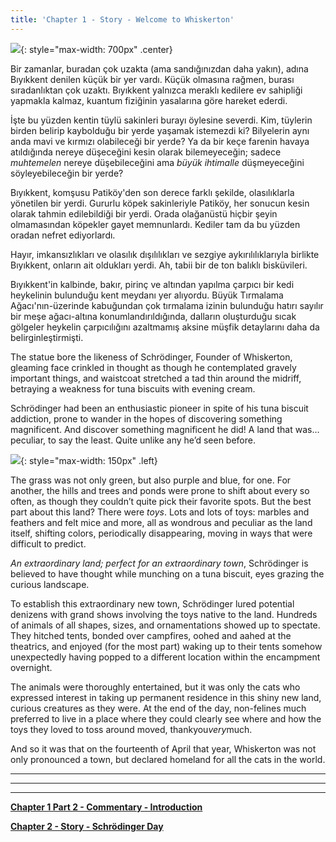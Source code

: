 ```yaml
---
title: 'Chapter 1 - Story - Welcome to Whiskerton'
---
```


![](/assets/imgs/cover_beta.png){: style="max-width: 700px" .center}

Bir zamanlar, buradan çok uzakta (ama sandığınızdan daha yakın), adına Bıyıkkent denilen küçük bir yer vardı. Küçük olmasına rağmen, burası sıradanlıktan çok uzaktı. Bıyıkkent yalnızca meraklı kedilere ev sahipliği yapmakla kalmaz, kuantum fiziğinin yasalarına göre hareket ederdi.

İşte bu yüzden kentin tüylü sakinleri burayı öylesine severdi. Kim, tüylerin birden belirip kaybolduğu bir yerde yaşamak istemezdi ki? Bilyelerin aynı anda mavi ve kırmızı olabileceği bir yerde? Ya da bir keçe farenin havaya atıldığında nereye düşeceğini kesin olarak bilemeyeceğin; sadece *muhtemelen* nereye düşebileceğini ama *büyük ihtimalle* düşmeyeceğini söyleyebileceğin bir yerde?

Bıyıkkent, komşusu Patiköy'den son derece farklı şekilde, olasılıklarla yönetilen bir yerdi. Gururlu köpek sakinleriyle Patiköy, her sonucun kesin olarak tahmin edilebildiği bir yerdi. Orada olağanüstü hiçbir şeyin olmamasından köpekler gayet memnunlardı. Kediler tam da bu yüzden oradan nefret ediyorlardı.

Hayır, imkansızlıkları ve olasılık dışılılıkları ve sezgiye aykırılılıklarıyla birlikte Bıyıkkent, onların ait oldukları yerdi. Ah, tabii bir de ton balıklı bisküvileri.

Bıyıkkent'in kalbinde, bakır, pirinç ve altından yapılma çarpıcı bir kedi heykelinin bulunduğu kent meydanı yer alıyordu. Büyük Tırmalama Ağacı'nın-üzerinde kabuğundan çok tırmalama izinin bulunduğu hatırı sayılır bir meşe ağacı-altına konumlandırıldığında, dalların oluşturduğu sıcak gölgeler heykelin çarpıcılığını azaltmamış aksine müşfik detaylarını daha da belirginleştirmişti.

The statue bore the likeness of Schrödinger, Founder of Whiskerton, gleaming face crinkled in thought as though he contemplated gravely important things, and waistcoat stretched a tad thin around the midriff, betraying a weakness for tuna biscuits with evening cream.

Schrödinger had been an enthusiastic pioneer in spite of his tuna biscuit addiction, prone to wander in the hopes of discovering something magnificent. And discover something magnificent he did! A land that was…peculiar, to say the least. Quite unlike any he’d seen before. 

![](/assets/imgs/Feather_Animation.gif){: style="max-width: 150px" .left} 

The grass was not only green, but also purple and blue, for one. For another, the hills and trees and ponds were prone to shift about every so often, as though they couldn’t quite pick their favorite spots. But the best part about this land? There were *toys*. Lots and lots of toys: marbles and feathers and felt mice and more, all as wondrous and peculiar as the land itself, shifting colors, periodically disappearing, moving in ways that were difficult to predict.

*An extraordinary land; perfect for an extraordinary town*, Schrödinger is believed to have thought while munching on a tuna biscuit, eyes grazing the curious landscape.

To establish this extraordinary new town, Schrödinger lured potential denizens with grand shows involving the toys native to the land. Hundreds of animals of all shapes, sizes, and ornamentations showed up to spectate. They hitched tents, bonded over campfires, oohed and aahed at the theatrics, and enjoyed (for the most part) waking up to their tents somehow unexpectedly having popped to a different location within the encampment overnight. 

The animals were thoroughly entertained, but it was only the cats who expressed interest in taking up permanent residence in this shiny new land, curious creatures as they were. At the end of the day, non-felines much preferred to live in a place where they could clearly see where and how the toys they loved to toss around moved, thankyou*very*much.

And so it was that on the fourteenth of April that year, Whiskerton was not only pronounced a town, but declared homeland for all the cats in the world. 

_____________________________


_____________________________


_____________________________


**[Chapter 1 Part 2 - Commentary - Introduction](https://quantum-kittens.github.io/posts/CHAPTER-1-Part-2-Introduction-to-Quantum-Computing/)**


**[Chapter 2 - Story - Schrödinger Day](https://quantum-kittens.github.io/posts/CHAPTER-2-Story-Schr%C3%B6dinger-Day/)**
